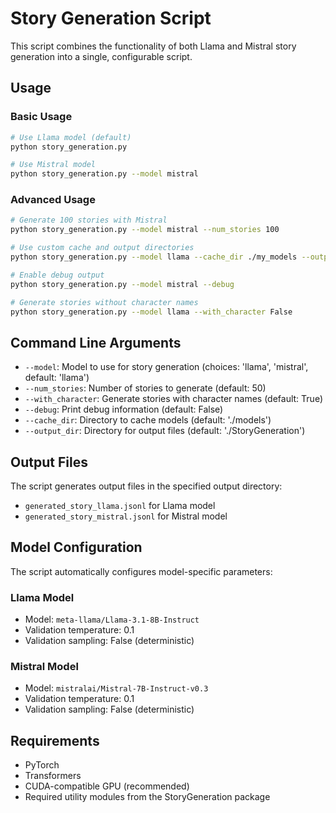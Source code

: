# Story Generation Script

This script combines the functionality of both Llama and Mistral story generation into a single, configurable script.

## Usage

### Basic Usage

```bash
# Use Llama model (default)
python story_generation.py

# Use Mistral model
python story_generation.py --model mistral
```

### Advanced Usage

```bash
# Generate 100 stories with Mistral
python story_generation.py --model mistral --num_stories 100

# Use custom cache and output directories
python story_generation.py --model llama --cache_dir ./my_models --output_dir ./my_output

# Enable debug output
python story_generation.py --model mistral --debug

# Generate stories without character names
python story_generation.py --model llama --with_character False
```

## Command Line Arguments

- `--model`: Model to use for story generation (choices: 'llama', 'mistral', default: 'llama')
- `--num_stories`: Number of stories to generate (default: 50)
- `--with_character`: Generate stories with character names (default: True)
- `--debug`: Print debug information (default: False)
- `--cache_dir`: Directory to cache models (default: './models')
- `--output_dir`: Directory for output files (default: './StoryGeneration')

## Output Files

The script generates output files in the specified output directory:
- `generated_story_llama.jsonl` for Llama model
- `generated_story_mistral.jsonl` for Mistral model

## Model Configuration

The script automatically configures model-specific parameters:

### Llama Model
- Model: `meta-llama/Llama-3.1-8B-Instruct`
- Validation temperature: 0.1
- Validation sampling: False (deterministic)

### Mistral Model
- Model: `mistralai/Mistral-7B-Instruct-v0.3`
- Validation temperature: 0.1
- Validation sampling: False (deterministic)

## Requirements

- PyTorch
- Transformers
- CUDA-compatible GPU (recommended)
- Required utility modules from the StoryGeneration package 